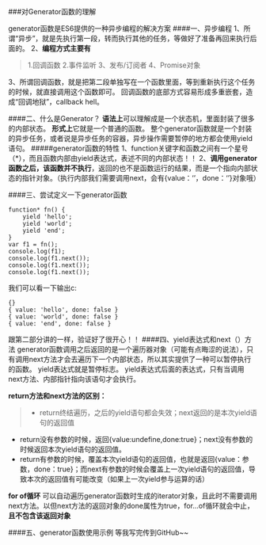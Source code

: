 ###对Generator函数的理解

generator函数是ES6提供的一种异步编程的解决方案
####一、异步编程
1、所谓“异步”，就是先执行第一段，转而执行其他的任务，等做好了准备再回来执行后面的。
2、**编程方式主要有**
>1.回调函数
2.事件监听
3、发布/订阅者
4、Promise对象

3、所谓回调函数，就是把第二段单独写在一个函数里面，等到重新执行这个任务的时候，就直接调用这个函数即可。
  回调函数的底部方式容易形成多重嵌套，造成“回调地狱”，callback hell。

####二、什么是Generator？
**语法上**可以理解成是一个状态机，里面封装了很多的内部状态。
**形式上**它就是一个普通的函数。
整个generator函数就是一个封装的异步任务，或者说是异步任务的容器，异步操作需要暂停的地方都会使用yield语句。
#####generator函数的特性
1、function关键字和函数之间有一个星号（*），而且函数内部由yield表达式，表述不同的内部状态！！
2、**调用generator函数之后，该函数并不执行**，返回的也不是函数运行的结果，而是一个指向内部状态的指针对象。（执行内部我们需要调用next，会有{value：‘’，done：‘’}对象哦）

####三、尝试定义一下generator函数
```
function* fn() {
    yield 'hello';
    yield 'world';
    yield 'end';
}
var f1 = fn();
console.log(f1);
console.log(f1.next());
console.log(f1.next());
console.log(f1.next());
```
我们可以看一下输出c:
```
{}
{ value: 'hello', done: false }
{ value: 'world', done: false }
{ value: 'end', done: false }
```
跟第二部分讲的一样，验证好了很开心！！
####四、yield表达式和next（）方法
generator函数调用之后返回的是一个遍历器对象（可能有点晦涩的说法），只有调用next方法才会去遍历下一个内部状态，所以其实提供了一种可以暂停执行的函数。
yield表达式就是暂停标志。
yield表达式后面的表达式，只有当调用next方法、内部指针指向该语句才会执行。

**return方法和next方法的区别：**
> - return终结遍历，之后的yield语句都会失效；next返回的是本次yield语句的返回值
- return没有参数的时候，返回{value:undefine,done:true}；next没有参数的时候返回本次yield语句的返回值。
- return有参数的时候，覆盖本次yield语句的返回值，也就是返回{value：参数，done：true}；而next有参数的时候会覆盖上一次yield语句的返回值，导致本次的返回值有可能改变（如果上一次yield参与运算的话）

**for of循环**
可以自动遍历generator函数时生成的iterator对象，且此时不需要调用next方法。以但next方法的返回对象的done属性为true，for...of循环就会中止，**且不包含该返回对象**

####五、generator函数使用示例
等我写完传到GitHub~~